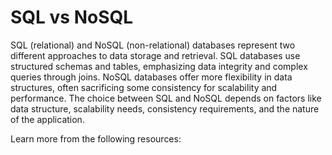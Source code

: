 # SQL vs NoSQL

SQL (relational) and NoSQL (non-relational) databases represent two different approaches to data storage and retrieval. SQL databases use structured schemas and tables, emphasizing data integrity and complex queries through joins. NoSQL databases offer more flexibility in data structures, often sacrificing some consistency for scalability and performance. The choice between SQL and NoSQL depends on factors like data structure, scalability needs, consistency requirements, and the nature of the application.

Learn more from the following resources:

